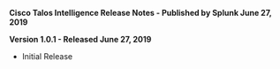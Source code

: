 **Cisco Talos Intelligence Release Notes - Published by Splunk June 27, 2019**


**Version 1.0.1 - Released June 27, 2019**

* Initial Release
